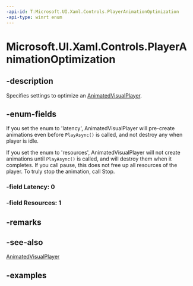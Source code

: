 ```yaml
---
-api-id: T:Microsoft.UI.Xaml.Controls.PlayerAnimationOptimization
-api-type: winrt enum
---
```


# Microsoft.UI.Xaml.Controls.PlayerAnimationOptimization

<!--
public enum PlayerAnimationOptimization
-->


## -description
Specifies settings to optimize an [AnimatedVisualPlayer](AnimatedVisualPlayer.md).  


## -enum-fields
If you set the enum to 'latency', AnimatedVisualPlayer will pre-create animations even before `PlayAsync()` is called,
and not destroy any when player is idle. 

If you set the enum to 'resources', AnimatedVisualPlayer will not create animations until `PlayAsync()` is called,
and will destroy them when it completes. If you call pause, this does not free up all 
resources of the player. To truly stop the animation, call Stop.

### -field Latency: 0

### -field Resources: 1

## -remarks

## -see-also
[AnimatedVisualPlayer](AnimatedVisualPlayer.md)

## -examples


